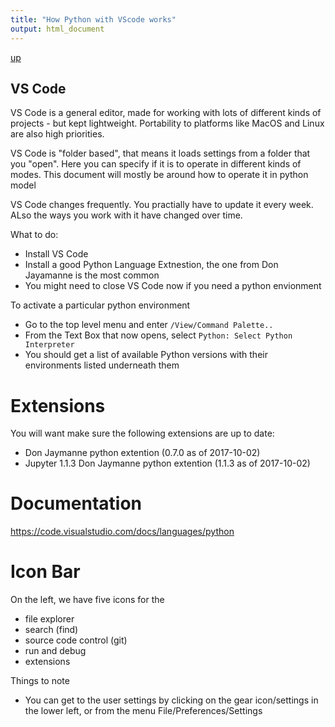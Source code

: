 ```yaml
---
title: "How Python with VScode works"
output: html_document
---
```

[up](https://mikewise2718.github.io/markdowndocs/)

## VS Code
VS Code is a general editor, made for working with lots of different kinds of projects - but kept lightweight. Portability to platforms like MacOS and Linux are also high priorities.


VS Code is "folder based", that means it loads settings from a folder that you "open". Here you can specify if it is to operate in different kinds of modes. This document will mostly be around how to operate it in python model

VS Code changes frequently. You practially have to update it every week. ALso the ways you work with it have changed over time.

What to do:
- Install VS Code
- Install a  good Python Language Extnestion, the one from Don Jayamanne is the most common
- You might need to close VS Code now if you need a python envionment

To activate a particular python environment
- Go to the top level menu and enter `/View/Command Palette..`
- From the Text Box that now opens, select `Python: Select Python Interpreter`
- You should get a list of available Python versions with their environments listed underneath them

# Extensions
You will want make sure the following extensions are up to date:
 - Don Jaymanne python extention (0.7.0 as of 2017-10-02)
 - Jupyter 1.1.3 Don Jaymanne python extention (1.1.3 as of 2017-10-02)
 
# Documentation
https://code.visualstudio.com/docs/languages/python

 # Icon Bar
 On the left, we have five icons for the 
 * file explorer
 * search (find)
 * source code control (git)
 * run and debug
 * extensions

 Things to note
 - You can get to the user settings by clicking on the gear icon/settings in the lower left, or from the menu File/Preferences/Settings


